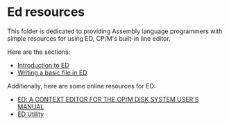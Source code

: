 # Ed resources

This folder is dedicated to providing Assembly language programmers with simple resources for using ED, CP/M's built-in line editor.

Here are the sections:

* [Introduction to ED](Ed_Intro.md)
* [Writing a basic file in ED](Write_a_File_in_ED.md)

Additionally, here are some online resources for ED:

* [ED: A CONTEXT EDITOR FOR THE CP/M DISK SYSTEM USER'S MANUAL](https://cdn.preterhuman.net/texts/computing/cpm/CPM_1.4_ED_Users_Manual_1978.pdf)
* [ED Utility](https://www.shaels.net/index.php/cpm80-22-documents/using-cpm/8-ed-utility)
